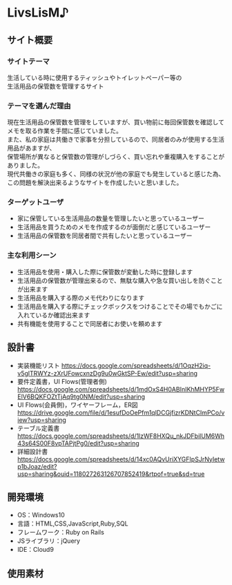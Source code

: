 # LivsLisM♪

## サイト概要
### サイトテーマ
生活している時に使用するティッシュやトイレットペーパー等の  
生活用品の保管数を管理するサイト

### テーマを選んだ理由
現在生活用品の保管数を管理をしていますが、買い物前に毎回保管数を確認してメモを取る作業を手間に感じていました。  
また、私の家庭は共働きで家事を分担しているので、同居者のみが使用する生活用品があますが、  
保管場所が異なると保管数の管理がしづらく、買い忘れや重複購入をすることがありました。  
現代共働きの家庭も多く、同様の状況が他の家庭でも発生していると感じた為、  
この問題を解決出来るようなサイトを作成したいと思いました。

### ターゲットユーザ
- 家に保管している生活用品の数量を管理したいと思っているユーザー  
- 生活用品を買うためのメモを作成するのが面倒だと感じているユーザー
- 生活用品の保管数を同居者間で共有したいと思っているユーザー

### 主な利用シーン
- 生活用品を使用・購入した際に保管数が変動した時に登録します
- 生活用品の保管数が管理出来るので、無駄な購入や急な買い出しを防ぐことが出来ます
- 生活用品を購入する際のメモ代わりになります
- 生活用品を購入する際にチェックボックスをつけることでその場でもかごに入れているか確認出来ます
- 共有機能を使用することで同居者にお使いを頼めます

## 設計書
- 実装機能リスト
https://docs.google.com/spreadsheets/d/1OqzH2iq-v5glTRWYz-zXrUFowcxnzDg9u0wGktSP-Ew/edit?usp=sharing
- 要件定義書，UI Flows(管理者側)
https://docs.google.com/spreadsheets/d/1mdOxS4H0ABInIKhMHYP5FwElV6BQKFOZtTjAq9tg0NM/edit?usp=sharing
- UI Flows(会員側)，ワイヤーフレーム，ER図
https://drive.google.com/file/d/1esufDoOePfm1qlDCGjfizrKDNtCImPCo/view?usp=sharing
- テーブル定義書
https://docs.google.com/spreadsheets/d/1lzWF8HXQu_nkJDFbilUM6Wh43s64S00F8vpTAPjtPg0/edit?usp=sharing
- 詳細設計書
https://docs.google.com/spreadsheets/d/14xc0AQvUriXYGFIpSJrNyIetwp1bJoaz/edit?usp=sharing&ouid=118027263126707852419&rtpof=true&sd=true


## 開発環境
- OS：Windows10
- 言語：HTML,CSS,JavaScript,Ruby,SQL
- フレームワーク：Ruby on Rails
- JSライブラリ：jQuery
- IDE：Cloud9

## 使用素材